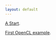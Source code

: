 ```yaml
---
layout: default
---
```

[A Start](./thoughts/AStart.html).

[First OpenCL example](./opencl/FirstOpenClExample.html).

